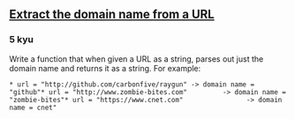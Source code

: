 <h2><a href=https://www.codewars.com/kata/514a024011ea4fb54200004b/train/javascript/6787dd09d7e19a357ec9cf63 target="_blank">Extract the domain name from a URL</a></h2><h3>5 kyu</h3><p>Write a function that when given a URL as a string, parses out just the domain name and returns it as a string. For example:</p><pre><code>* url = "http://github.com/carbonfive/raygun" -&gt; domain name = "github"* url = "http://www.zombie-bites.com"         -&gt; domain name = "zombie-bites"* url = "https://www.cnet.com"                -&gt; domain name = cnet"</code></pre>